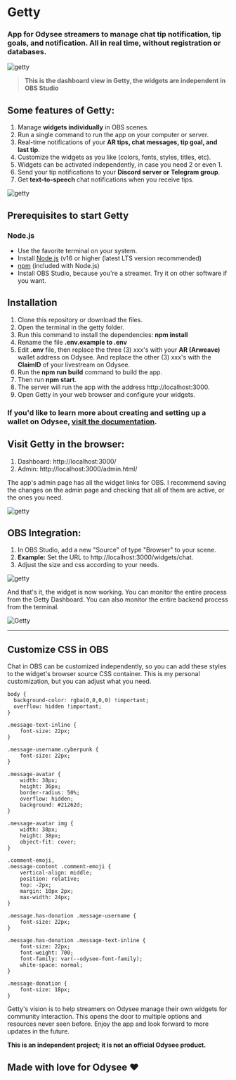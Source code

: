 # Getty

### App for Odysee streamers to manage chat tip notification, tip goals, and notification. All in real time, without registration or databases.

![getty](https://thumbs.odycdn.com/f2a06e0d66598d2da4ddb602bb9a05a4.webp)
> **This is the dashboard view in Getty, the widgets are independent in OBS Studio**

## Some features of Getty:

1) Manage **widgets individually** in OBS scenes.
2) Run a single command to run the app on your computer or server.
3) Real-time notifications of your **AR tips, chat messages, tip goal, and last tip**.
4) Customize the widgets as you like (colors, fonts, styles, titles, etc).
5) Widgets can be activated independently, in case you need 2 or even 1.
6) Send your tip notifications to your **Discord server or Telegram group**.
7) Get **text-to-speech** chat notifications when you receive tips.

![getty](https://thumbs.odycdn.com/574d042ea3836e63153124f283100163.webp)

## Prerequisites to start Getty

### Node.js

- Use the favorite terminal on your system.
- Install [Node.js](https://nodejs.org/) (v16 or higher (latest LTS version recommended)
- [npm](https://www.npmjs.com/) (included with Node.js)
- Install OBS Studio, because you're a streamer. Try it on other software if you want.

## Installation

1. Clone this repository or download the files.
2. Open the terminal in the getty folder.
3. Run this command to install the dependencies: **npm install**
4. Rename the file **.env.example to .env**
5. Edit **.env** file, then replace the three (3) xxx's with your **AR (Arweave)** wallet address on Odysee. And replace the other (3) xxx's with the **ClaimID** of your livestream on Odysee.
6. Run the **npm run build** command to build the app.
7. Then run **npm start**.
8. The server will run the app with the address http://localhost:3000.
9. Open Getty in your web browser and configure your widgets.

### If you'd like to learn more about creating and setting up a wallet on Odysee, [visit the documentation](https://help.odysee.tv/category-monetization/).

## Visit Getty in the browser:

1) Dashboard: http://localhost:3000/
2) Admin: http://localhost:3000/admin.html/

The app's admin page has all the widget links for OBS. I recommend saving the changes on the admin page and checking that all of them are active, or the ones you need.

![getty](https://thumbs.odycdn.com/8c6125617bf086a6046b445de0a01772.webp)

## OBS Integration:

1. In OBS Studio, add a new "Source" of type "Browser" to your scene.
2. **Example:** Set the URL to http://localhost:3000/widgets/chat.
3. Adjust the size and css according to your needs.

![getty](https://thumbs.odycdn.com/6dd538e00705ebaf66e6a179ea7a8c59.webp)

And that's it, the widget is now working. You can monitor the entire process from the Getty Dashboard. You can also monitor the entire backend process from the terminal.

![Getty](https://thumbs.odycdn.com/b0214136d90c88ed5251bc14b4e95589.webp)

---

## Customize CSS in OBS

Chat in OBS can be customized independently, so you can add these styles to the widget's browser source CSS container. This is my personal customization, but you can adjust what you need.

```
body { 
  background-color: rgba(0,0,0,0) !important; 
  overflow: hidden !important;
}

.message-text-inline {
    font-size: 22px;
}

.message-username.cyberpunk {
    font-size: 22px;
}

.message-avatar {
    width: 38px;
    height: 36px;
    border-radius: 50%;
    overflow: hidden;
    background: #21262d;
}

.message-avatar img {
    width: 38px;
    height: 38px;
    object-fit: cover;
}

.comment-emoji,
.message-content .comment-emoji {
    vertical-align: middle;
    position: relative;
    top: -2px;
    margin: 10px 2px;
    max-width: 24px;
}

.message.has-donation .message-username {
    font-size: 22px;
}

.message.has-donation .message-text-inline {
    font-size: 22px;
    font-weight: 700;
    font-family: var(--odysee-font-family);
    white-space: normal;
}

.message-donation {
    font-size: 18px;
}
```

Getty's vision is to help streamers on Odysee manage their own widgets for community interaction. This opens the door to multiple options and resources never seen before. Enjoy the app and look forward to more updates in the future.

**This is an independent project; it is not an official Odysee product.**

## Made with love for Odysee ❤️